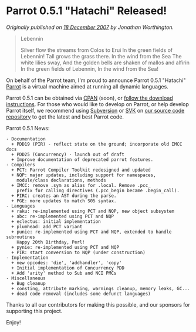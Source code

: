 # Parrot 0.5.1 &quot;Hatachi&quot; Released!
    
*Originally published on [18 December 2007](https://use-perl.github.io/user/JonathanWorthington/journal/35137/) by Jonathan Worthington.*

> Lebennin
> 
> Silver flow the streams from Colos to Erui
> In the green fields of Lebennin!
> Tall grows the grass there. In the wind from the Sea
> The white lilies sway,
> And the golden bells are shaken of mallos and alfirin
> In the green fields of Lebennin,
> In the wind from the Sea!

On behalf of the Parrot team, I'm proud to announce Parrot 0.5.1 "Hatachi" [Parrot](http://parrotcode.org/) is a virtual machine aimed at running all dynamic languages.

Parrot 0.5.1 can be obtained via [CPAN](http://search.cpan.org/dist/parrot)
(soon), or [follow the download instructions](http://parrotcode.org/source.html).
For those who would like to develop on Parrot, or help develop Parrot itself,
we recommend using [Subversion](http://subversion.tigris.org/)
or [SVK](http://svk.bestpractical.com/)
on [our source code repository](https://svn.raku.org/parrot/trunk/)
to get the latest and best Parrot code.

Parrot 0.5.1 News:
````
- Documentation
  + PDD19 (PIR) - reflect state on the ground; incorporate old IMCC docs
  + PDD25 (Concurrency) - launch out of draft
  + Improve documentation of deprecated parrot features.
- Compilers
  + PCT: Parrot Compiler Toolkit redesigned and updated
  + NQP: major updates, including support for namespaces,
    module/class declarations, methods
  + IMCC: remove .sym as alias for .local. Remove .pcc_
    prefix for calling directives (.pcc_begin became .begin_call).
  + PIRC: creates an AST during the parse.
  + PGE: more updates to match S05 syntax.
- Languages
  + raku: re-implemented using PCT and NQP, new object subsystem
  + abc: re-implemented using PCT and NQP
  + eclectus: initial implementation
  + plumhead: add PCT variant
  + punie: re-implemented using PCT and NQP, extended to handle subroutines
    Happy 20th Birthday, Perl!
  + pynie: re-implemented using PCT and NQP
  + PIR: start conversion to NQP (under construction)
- Implementation
  + new opcodes: 'die', 'addhandler', 'copy'
  + Initial implementation of Concurrency PDD
  + Add 'arity' method to Sub and NCI PMCs
- Miscellaneous
  + Bug cleanup
  + consting, attribute marking, warnings cleanup, memory leaks, GC...
  + dead code removal (includes some defunct languages)
````

Thanks to all our contributors for making this possible, and our
sponsors for supporting this project.

Enjoy!
